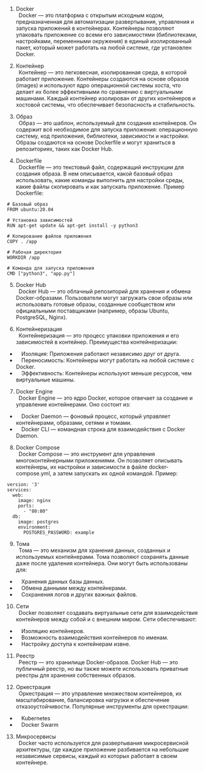 1. Docker  
&ensp;Docker — это платформа с открытым исходным кодом, предназначенная для автоматизации развертывания, управления и запуска приложений в контейнерах. Контейнеры позволяют упаковать приложение со всеми его зависимостями (библиотеками, настройками, переменными окружения) в единый изолированный пакет, который может работать на любой системе, где установлен Docker.  
  
2. Контейнер  
&ensp;Контейнер — это легковесная, изолированная среда, в которой работает приложение. Контейнеры создаются на основе образов (images) и используют ядро операционной системы хоста, что делает их более эффективными по сравнению с виртуальными машинами. Каждый контейнер изолирован от других контейнеров и хостовой системы, что обеспечивает безопасность и стабильность.  
  
3. Образ  
&ensp;Образ — это шаблон, используемый для создания контейнеров. Он содержит всё необходимое для запуска приложения: операционную систему, код приложения, библиотеки, зависимости и настройки. Образы создаются на основе Dockerfile и могут храниться в репозиториях, таких как Docker Hub.  
  
4. Dockerfile  
&ensp;Dockerfile — это текстовый файл, содержащий инструкции для создания образа. В нем описывается, какой базовый образ использовать, какие команды выполнить для настройки среды, какие файлы скопировать и как запускать приложение. Пример Dockerfile:  
```
# Базовый образ
FROM ubuntu:20.04

# Установка зависимостей
RUN apt-get update && apt-get install -y python3

# Копирование файлов приложения
COPY . /app

# Рабочая директория
WORKDIR /app

# Команда для запуска приложения
CMD ["python3", "app.py"]
```
5. Docker Hub  
&ensp;Docker Hub — это облачный репозиторий для хранения и обмена Docker-образами. Пользователи могут загружать свои образы или использовать готовые образы, созданные сообществом или официальными поставщиками (например, образы Ubuntu, PostgreSQL, Nginx).  
  
6. Контейнеризация  
&ensp;Контейнеризация — это процесс упаковки приложения и его зависимостей в контейнер. Преимущества контейнеризации:  
  - &emsp;Изоляция: Приложения работают независимо друг от друга.
  - &emsp;Переносимость: Контейнеры могут работать на любой системе с Docker.
  - &emsp;Эффективность: Контейнеры используют меньше ресурсов, чем виртуальные машины.
  
7. Docker Engine  
&ensp;Docker Engine — это ядро Docker, которое отвечает за создание и управление контейнерами. Оно состоит из:
  - &emsp;Docker Daemon — фоновый процесс, который управляет контейнерами, образами, сетями и томами.
  - &emsp;Docker CLI — командная строка для взаимодействия с Docker Daemon.
  
8. Docker Compose  
&ensp;Docker Compose — это инструмент для управления многоконтейнерными приложениями. Он позволяет описывать контейнеры, их настройки и зависимости в файле docker-compose.yml, а затем запускать их одной командой. Пример:  
```
version: '3'
services:
  web:
    image: nginx
    ports:
      - "80:80"
  db:
    image: postgres
    environment:
      POSTGRES_PASSWORD: example
```
9. Тома  
&ensp;Тома — это механизм для хранения данных, созданных и используемых контейнерами. Тома позволяют сохранять данные даже после удаления контейнера. Они могут быть использованы для:
  - &emsp;Хранения данных базы данных.
  - &emsp;Обмена данными между контейнерами.
  - &emsp;Сохранения логов и других важных файлов.
  
10. Сети  
&ensp;Docker позволяет создавать виртуальные сети для взаимодействия контейнеров между собой и с внешним миром. Сети обеспечивают:  
  - &emsp;Изоляцию контейнеров.
  - &emsp;Возможность взаимодействия контейнеров по именам.
  - &emsp;Настройку доступа к контейнерам извне.
  
11. Реестр  
&ensp;Реестр — это хранилище Docker-образов. Docker Hub — это публичный реестр, но вы также можете использовать приватные реестры для хранения собственных образов.  
  
12. Оркестрация  
&ensp;Оркестрация — это управление множеством контейнеров, их масштабирование, балансировка нагрузки и обеспечение отказоустойчивости. Популярные инструменты для оркестрации:  
  - &emsp;Kubernetes
  - &emsp;Docker Swarm
  
13. Микросервисы  
&ensp;Docker часто используется для развертывания микросервисной архитектуры, где каждое приложение разбивается на небольшие независимые сервисы, каждый из которых работает в своем контейнере.
